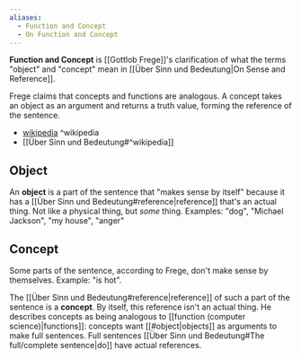 ```yaml
---
aliases:
  - Function and Concept
  - On Function and Concept
---
```

**Function and Concept** is [[Gottlob Frege]]'s clarification of what the terms "object" and "concept" mean in [[Über Sinn und Bedeutung|On Sense and Reference]].

Frege claims that concepts and functions are analogous.
A concept takes an object as an argument and returns a truth value, forming the reference of the sentence.

- [wikipedia](https://en.wikipedia.org/wiki/Function_and_Concept) ^wikipedia
- [[Über Sinn und Bedeutung#^wikipedia]]

## Object

An **object** is a part of the sentence that "makes sense by itself" because it has a [[Über Sinn und Bedeutung#reference|reference]] that's an actual thing.
Not like a physical thing, but _some_ thing.
Examples: "dog", "Michael Jackson", "my house", "anger"

## Concept

Some parts of the sentence, according to Frege, don't make sense by themselves.
Example: "is hot".

The [[Über Sinn und Bedeutung#reference|reference]] of such a part of the sentence is a **concept**. By itself, this reference isn't an actual thing.
He describes concepts as being analogous to [[function (computer science)|functions]]: concepts want [[#object|objects]] as arguments to make full sentences. Full sentences [[Über Sinn und Bedeutung#The full/complete sentence|do]] have actual references.